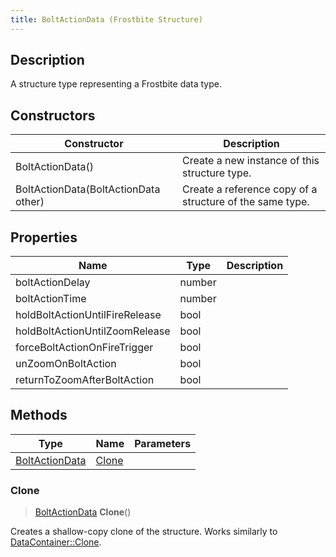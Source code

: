 ```yaml
---
title: BoltActionData (Frostbite Structure)
---
```

## Description

A structure type representing a Frostbite data type.

## Constructors

| Constructor                          | Description                                              |
| ------------------------------------ | -------------------------------------------------------- |
| BoltActionData()                     | Create a new instance of this structure type.            |
| BoltActionData(BoltActionData other) | Create a reference copy of a structure of the same type. |

## Properties

| Name                           | Type   | Description |
| ------------------------------ | ------ | ----------- |
| boltActionDelay                | number |             |
| boltActionTime                 | number |             |
| holdBoltActionUntilFireRelease | bool   |             |
| holdBoltActionUntilZoomRelease | bool   |             |
| forceBoltActionOnFireTrigger   | bool   |             |
| unZoomOnBoltAction             | bool   |             |
| returnToZoomAfterBoltAction    | bool   |             |

## Methods

| Type                             | Name            | Parameters |
| -------------------------------- | --------------- | ---------- |
| [BoltActionData](BoltActionData) | [Clone](#clone) |            |

### Clone

> [BoltActionData](BoltActionData) **Clone**()

Creates a shallow-copy clone of the structure. Works similarly to [DataContainer::Clone](/vext/ref/cls/shr/datacontainer#clone).
